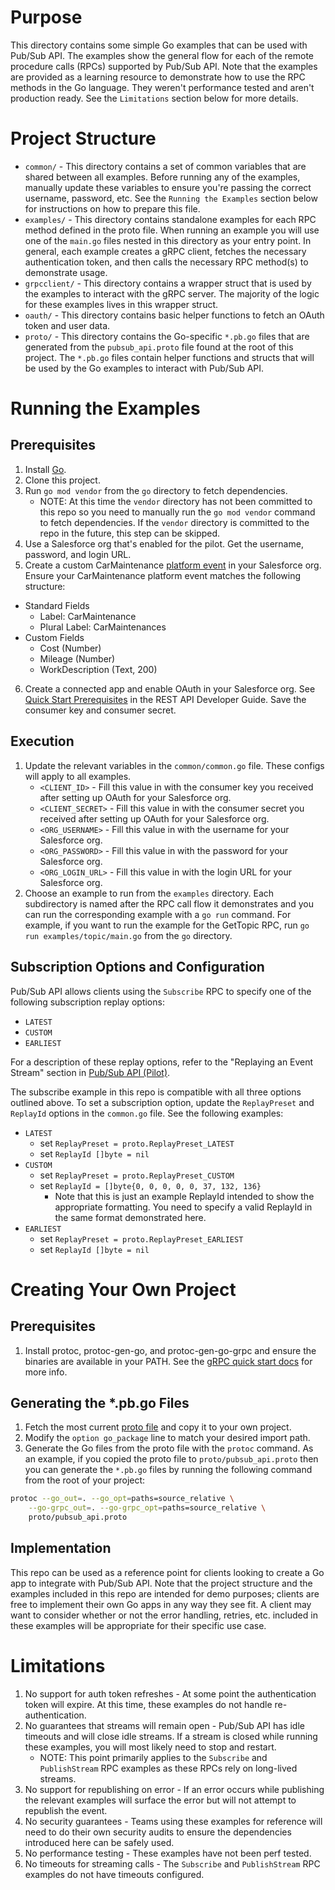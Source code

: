 # Purpose
This directory contains some simple Go examples that can be used with Pub/Sub API. The examples show the general flow for each of the remote procedure calls (RPCs) supported by Pub/Sub API. Note that the examples are provided as a learning resource to demonstrate how to use the RPC methods in the Go language. They weren't performance tested and aren't production ready. See the `Limitations` section below for more details.

# Project Structure
* `common/` - This directory contains a set of common variables that are shared between all examples. Before running any of the examples, manually update these variables to ensure you're passing the correct username, password, etc. See the `Running the Examples` section below for instructions on how to prepare this file.
* `examples/` - This directory contains standalone examples for each RPC method defined in the proto file. When running an example you will use one of the `main.go` files nested in this directory as your entry point. In general, each example creates a gRPC client, fetches the necessary authentication token, and then calls the necessary RPC method(s) to demonstrate usage.
* `grpcclient/` - This directory contains a wrapper struct that is used by the examples to interact with the gRPC server. The majority of the logic for these examples lives in this wrapper struct.
* `oauth/` - This directory contains basic helper functions to fetch an OAuth token and user data.
* `proto/` - This directory contains the Go-specific `*.pb.go` files that are generated from the `pubsub_api.proto` file found at the root of
this project. The `*.pb.go` files contain helper functions and structs that will be used by the Go examples to interact with Pub/Sub API.

# Running the Examples
## Prerequisites
1. Install [Go](https://go.dev/doc/install).
2. Clone this project.
3. Run `go mod vendor` from the `go` directory to fetch dependencies.
    - NOTE: At this time the `vendor` directory has not been committed to this repo so you need to manually run the `go mod vendor` command to fetch dependencies. If the `vendor` directory is committed to the repo in the future, this step can be skipped.
4. Use a Salesforce org that's enabled for the pilot. Get the username, password, and login URL.
5. Create a custom CarMaintenance [platform event](https://developer.salesforce.com/docs/atlas.en-us.platform_events.meta/platform_events/platform_events_define_ui.htm) in your Salesforce org. Ensure your CarMaintenance platform event matches the following structure:
- Standard Fields
    - Label: CarMaintenance
    - Plural Label: CarMaintenances
- Custom Fields
    - Cost (Number)
    - Mileage (Number)
    - WorkDescription (Text, 200)
6. Create a connected app and enable OAuth in your Salesforce org. See [Quick Start Prerequisites](https://developer.salesforce.com/docs/atlas.en-us.api_rest.meta/api_rest/quickstart_prereq.htm) in the REST API Developer Guide. Save the consumer key and consumer secret.

## Execution
1. Update the relevant variables in the `common/common.go` file. These configs will apply to all examples.
    * `<CLIENT_ID>` - Fill this value in with the consumer key you received after setting up OAuth for your Salesforce org.
    * `<CLIENT_SECRET>` - Fill this value in with the consumer secret you received after setting up OAuth for your Salesforce org.
    * `<ORG_USERNAME>` - Fill this value in with the username for your Salesforce org.
    * `<ORG_PASSWORD>` - Fill this value in with the password for your Salesforce org.
    * `<ORG_LOGIN_URL>` - Fill this value in with the login URL for your Salesforce org.
2. Choose an example to run from the `examples` directory. Each subdirectory is named after the RPC call flow it demonstrates and you can run the corresponding example with a `go run` command. For example, if you want to run the example for the GetTopic RPC, run `go run examples/topic/main.go` from the `go` directory.

## Subscription Options and Configuration
Pub/Sub API allows clients using the `Subscribe` RPC to specify one of the following subscription replay options:
* `LATEST`
* `CUSTOM`
* `EARLIEST`

For a description of these replay options, refer to the "Replaying an Event Stream" section in [Pub/Sub API (Pilot)](https://resources.docs.salesforce.com/rel1/doc/en-us/static/pdf/Salesforce_Pub_Sub_API_Pilot.pdf).

The subscribe example in this repo is compatible with all three options outlined above. To set a subscription option, update the `ReplayPreset` and `ReplayId` options in the `common.go` file. See the following examples:
* `LATEST`
    - set `ReplayPreset = proto.ReplayPreset_LATEST`
    - set `ReplayId []byte = nil`
* `CUSTOM`
    - set `ReplayPreset = proto.ReplayPreset_CUSTOM`
    - set `ReplayId = []byte{0, 0, 0, 0, 0, 37, 132, 136}`
        - Note that this is just an example ReplayId intended to show the appropriate formatting. You need to specify a valid ReplayId in the same format demonstrated here.
* `EARLIEST`
    - set `ReplayPreset = proto.ReplayPreset_EARLIEST`
    - set `ReplayId []byte = nil`

# Creating Your Own Project
## Prerequisites
1. Install protoc, protoc-gen-go, and protoc-gen-go-grpc and ensure the binaries are available in your PATH. See the [gRPC quick start docs](https://grpc.io/docs/languages/go/quickstart/#prerequisites) for more info.

## Generating the *.pb.go Files
1. Fetch the most current [proto file](https://github.com/developerforce/pub-sub-api-pilot/blob/main/pubsub_api.proto) and copy it to your own project.
2. Modify the `option go_package` line to match your desired import path.
3. Generate the Go files from the proto file with the `protoc` command. As an example, if you copied the proto file to `proto/pubsub_api.proto` then you can generate the `*.pb.go` files by running the following command from the root of your project:
```bash
protoc --go_out=. --go_opt=paths=source_relative \
    --go-grpc_out=. --go-grpc_opt=paths=source_relative \
    proto/pubsub_api.proto
```

## Implementation
This repo can be used as a reference point for clients looking to create a Go app to integrate with Pub/Sub API. Note that the project structure and the examples included in this repo are intended for demo purposes; clients are free to implement their own Go apps in any way they see fit. A client may want to consider whether or not the error handling, retries, etc. included in these examples will be appropriate for their specific use case.

# Limitations
1. No support for auth token refreshes - At some point the authentication token will expire. At this time, these examples do not handle re-authentication.
2. No guarantees that streams will remain open - Pub/Sub API has idle timeouts and will close idle streams. If a stream is closed while running these examples, you will most likely need to stop and restart.
    * NOTE: This point primarily applies to the `Subscribe` and `PublishStream` RPC examples as these RPCs rely on long-lived streams.
3. No support for republishing on error - If an error occurs while publishing the relevant examples will surface the error but will not attempt to republish the event.
4. No security guarantees - Teams using these examples for reference will need to do their own security audits to ensure the dependencies introduced here can be safely used.
5. No performance testing - These examples have not been perf tested.
6. No timeouts for streaming calls - The `Subscribe` and `PublishStream` RPC examples do not have timeouts configured.